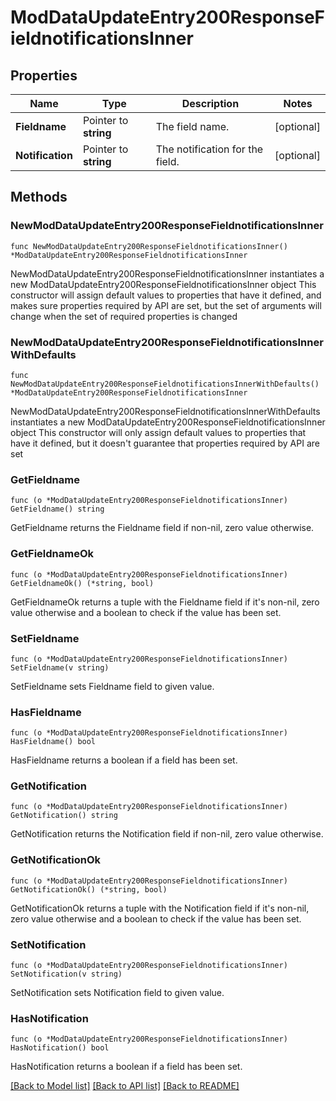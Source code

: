 # ModDataUpdateEntry200ResponseFieldnotificationsInner

## Properties

Name | Type | Description | Notes
------------ | ------------- | ------------- | -------------
**Fieldname** | Pointer to **string** | The field name. | [optional] 
**Notification** | Pointer to **string** | The notification for the field. | [optional] 

## Methods

### NewModDataUpdateEntry200ResponseFieldnotificationsInner

`func NewModDataUpdateEntry200ResponseFieldnotificationsInner() *ModDataUpdateEntry200ResponseFieldnotificationsInner`

NewModDataUpdateEntry200ResponseFieldnotificationsInner instantiates a new ModDataUpdateEntry200ResponseFieldnotificationsInner object
This constructor will assign default values to properties that have it defined,
and makes sure properties required by API are set, but the set of arguments
will change when the set of required properties is changed

### NewModDataUpdateEntry200ResponseFieldnotificationsInnerWithDefaults

`func NewModDataUpdateEntry200ResponseFieldnotificationsInnerWithDefaults() *ModDataUpdateEntry200ResponseFieldnotificationsInner`

NewModDataUpdateEntry200ResponseFieldnotificationsInnerWithDefaults instantiates a new ModDataUpdateEntry200ResponseFieldnotificationsInner object
This constructor will only assign default values to properties that have it defined,
but it doesn't guarantee that properties required by API are set

### GetFieldname

`func (o *ModDataUpdateEntry200ResponseFieldnotificationsInner) GetFieldname() string`

GetFieldname returns the Fieldname field if non-nil, zero value otherwise.

### GetFieldnameOk

`func (o *ModDataUpdateEntry200ResponseFieldnotificationsInner) GetFieldnameOk() (*string, bool)`

GetFieldnameOk returns a tuple with the Fieldname field if it's non-nil, zero value otherwise
and a boolean to check if the value has been set.

### SetFieldname

`func (o *ModDataUpdateEntry200ResponseFieldnotificationsInner) SetFieldname(v string)`

SetFieldname sets Fieldname field to given value.

### HasFieldname

`func (o *ModDataUpdateEntry200ResponseFieldnotificationsInner) HasFieldname() bool`

HasFieldname returns a boolean if a field has been set.

### GetNotification

`func (o *ModDataUpdateEntry200ResponseFieldnotificationsInner) GetNotification() string`

GetNotification returns the Notification field if non-nil, zero value otherwise.

### GetNotificationOk

`func (o *ModDataUpdateEntry200ResponseFieldnotificationsInner) GetNotificationOk() (*string, bool)`

GetNotificationOk returns a tuple with the Notification field if it's non-nil, zero value otherwise
and a boolean to check if the value has been set.

### SetNotification

`func (o *ModDataUpdateEntry200ResponseFieldnotificationsInner) SetNotification(v string)`

SetNotification sets Notification field to given value.

### HasNotification

`func (o *ModDataUpdateEntry200ResponseFieldnotificationsInner) HasNotification() bool`

HasNotification returns a boolean if a field has been set.


[[Back to Model list]](../README.md#documentation-for-models) [[Back to API list]](../README.md#documentation-for-api-endpoints) [[Back to README]](../README.md)


